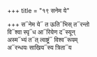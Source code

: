 +++
title = "१९ सनेम ये"

+++
स᳓नेम ये᳓ त ऊति᳓भिस् त᳓रन्तो  
वि᳓श्वा स्पृ᳓ध आ᳓रियेण द᳓स्यून्  
अस्म᳓भ्यं त᳓त् त्वाष्ट्रं᳓ विश्व᳓रूपम्  
अ᳓रन्धयः साखिय᳓स्य त्रिता᳓य